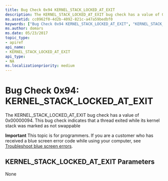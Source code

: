 ```yaml
---
title: Bug Check 0x94 KERNEL_STACK_LOCKED_AT_EXIT
description: The KERNEL_STACK_LOCKED_AT_EXIT bug check has a value of 0x00000094. This bug check indicates that a thread exited while its kernel stack was marked as not swappable.
ms.assetid: cc0962f0-4d2b-4092-821c-a47a59bedbf0
keywords: ["Bug Check 0x94 KERNEL_STACK_LOCKED_AT_EXIT", "KERNEL_STACK_LOCKED_AT_EXIT"]
ms.author: domars
ms.date: 05/23/2017
topic_type:
- apiref
api_name:
- KERNEL_STACK_LOCKED_AT_EXIT
api_type:
- NA
ms.localizationpriority: medium
---
```


# Bug Check 0x94: KERNEL\_STACK\_LOCKED\_AT\_EXIT


The KERNEL\_STACK\_LOCKED\_AT\_EXIT bug check has a value of 0x00000094. This bug check indicates that a thread exited while its kernel stack was marked as not swappable

**Important** This topic is for programmers. If you are a customer who has received a blue screen error code while using your computer, see [Troubleshoot blue screen errors](https://windows.microsoft.com/windows-10/troubleshoot-blue-screen-errors).

## KERNEL\_STACK\_LOCKED\_AT\_EXIT Parameters


None

 

 




